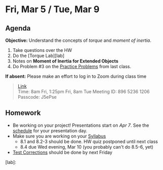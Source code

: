 Fri, Mar 5 / Tue, Mar 9
==================  
  
Agenda  
---------  
**Objective:** Understand the concepts of *torque* and *moment of inertia*.

1. Take questions over the HW
2. Do the [Torque Lab][lab]
3. Notes on **Moment of Inertia for Extended Objects**
4. Do Problem #3 on the [Practice Problems][probs] from last class.

**If absent:** Please make an effort to log in to Zoom during class time  
> [Link](https://us02web.zoom.us/j/89652361206?pwd=L3ZYQzBGNitFK0J6K1M4Nk1iM1dYQT09)  
> Time: 8am Fri, 1:25pm Fri, 8am Tue
> Meeting ID: 896 5236 1206  
> Passcode: J5ePse 

Homework   
-------------  
- Be working on your project! Presentations start on *Apr 7*.  See the [schedule][sched] for your presentation day.	
- Make sure you are working on your [Syllabus]
	- 8.1 and 8.2-3 should be done.  HW quiz postponed until next class
	- 8.4 due Wed evening, Mar 10 (you probably can't do 8.5-6, yet)
- [Test Corrections][correct] should be done by next Friday

[sched]: https://avoncsc-my.sharepoint.com/:x:/g/personal/zjrohrbach_avon-schools_org/EVMXHFfIjQJDml8sDSyMeYsBLcV4ZCg-pDrGaicpsu_iBQ?e=RfXTgy
[syllabus]: https://avon.schoology.com/course/2624603229/materials?f=369843178
[correct]: https://avon.schoology.com/assignment/4731439922/info
[wu]: https://avon.schoology.com/page/4736717996
[probs]: https://avon.schoology.com/page/4736900872
[lab]:
<!--stackedit_data:
eyJoaXN0b3J5IjpbLTE3OTAxNjI0MzUsNDkxNjEzOTAyLDM4MD
EyNDg4OSwtMzQwNzA2Mjc3LC0xNjE2MDQ1Mjc1LDg3ODMzODYw
NiwtMTQ3ODcxNDA1OSwxNjY2NTkxMTk1LDY1MjgxNTMzMiwzNT
czMTU0NjksMTU2ODA0NjA4MSwtNzUxNjQ3NzQ4LC0xODc2NDIx
Nzg4LC0xODExNTYxNDEwLC03ODYyNzMzNjksLTE5Nzc1ODkxMT
csLTExNjc0MDE5ODEsMTMwOTE5NDA4LDEyNjQ3Mzc4MzcsLTE1
MDM1MDM1OTVdfQ==
-->